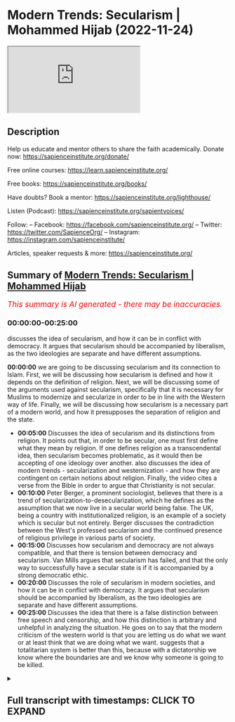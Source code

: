 # Modern Trends: Secularism | Mohammed Hijab (2022-11-24)

<iframe loading='lazy' allow='autoplay' src='https://www.youtube.com/embed/hDmxvZ4QAw0'></iframe>

## Description

Help us educate and mentor others to share the faith academically.
Donate now: <https://sapienceinstitute.org/donate/>

Free online courses: <https://learn.sapienceinstitute.org/>

Free books: <https://sapienceinstitute.org/books/>

Have doubts? Book a mentor: <https://sapienceinstitute.org/lighthouse/>

Listen (Podcast): <https://sapienceinstitute.org/sapientvoices/>

Follow:
– Facebook: <https://facebook.com/sapienceinstitute.org/>
– Twitter: <https://twitter.com/SapienceOrg/>
– Instagram: <https://instagram.com/sapienceinstitute/>

Articles, speaker requests & more: <https://sapienceinstitute.org/>

## Summary of [Modern Trends: Secularism | Mohammed Hijab](https://www.youtube.com/watch?v=hDmxvZ4QAw0)

*<span style="color:red; font-size:125%">This summary is AI generated - there may be inaccuracies</span>. [](/)*

### <a onclick="modifyYTiframeseektime('0')">00:00:00-00:25:00</a>

 discusses the idea of secularism, and how it can be in conflict with democracy. It argues that secularism should be accompanied by liberalism, as the two ideologies are separate and have different assumptions.

**<a onclick="modifyYTiframeseektime('0')">00:00:00</a>**  we are going to be discussing secularism and its connection to Islam. First, we will be discussing how secularism is defined and how it depends on the definition of religion. Next, we will be discussing some of the arguments used against secularism, specifically that it is necessary for Muslims to modernize and secularize in order to be in line with the Western way of life. Finally, we will be discussing how secularism is a necessary part of a modern world, and how it presupposes the separation of religion and the state.

* **<a onclick="modifyYTiframeseektime('300')">00:05:00</a>** Discusses the idea of secularism and its distinctions from religion. It points out that, in order to be secular, one must first define what they mean by religion. If one defines religion as a transcendental idea, then secularism becomes problematic, as it would then be accepting of one ideology over another.  also discusses the idea of modern trends - secularization and westernization - and how they are contingent on certain notions about religion. Finally, the video cites a verse from the Bible in order to argue that Christianity is not secular.
* **<a onclick="modifyYTiframeseektime('600')">00:10:00</a>** Peter Berger, a prominent sociologist, believes that there is a trend of secularization-to-desecularization, which he defines as the assumption that we now live in a secular world being false. The UK, being a country with institutionalized religion, is an example of a society which is secular but not entirely. Berger discusses the contradiction between the West's professed secularism and the continued presence of religious privilege in various parts of society.
* **<a onclick="modifyYTiframeseektime('900')">00:15:00</a>** Discusses how secularism and democracy are not always compatible, and that there is tension between democracy and secularism. Van Mills argues that secularism has failed, and that the only way to successfully have a secular state is if it is accompanied by a strong democratic ethic.
* **<a onclick="modifyYTiframeseektime('1200')">00:20:00</a>** Discusses the role of secularism in modern societies, and how it can be in conflict with democracy. It argues that secularism should be accompanied by liberalism, as the two ideologies are separate and have different assumptions.
* **<a onclick="modifyYTiframeseektime('1500')">00:25:00</a>** Discusses the idea that there is a false distinction between free speech and censorship, and how this distinction is arbitrary and unhelpful in analyzing the situation. He goes on to say that the modern criticism of the western world is that you are letting us do what we want or at least think that we are doing what we want. suggests that a totalitarian system is better than this, because with a dictatorship we know where the boundaries are and we know why someone is going to be killed.

<details><summary><h2>Full transcript with timestamps: CLICK TO EXPAND</h2></summary>

<a onclick="modifyYTiframeseektime('0')">0:00:00</a> oh  
<a onclick="modifyYTiframeseektime('6')">0:00:06</a> foreign  
<a onclick="modifyYTiframeseektime('9')">0:00:09</a> to the second session on the modern  
<a onclick="modifyYTiframeseektime('11')">0:00:11</a> Trends module today we're going to be  
<a onclick="modifyYTiframeseektime('14')">0:00:14</a> talking about secularism and its  
<a onclick="modifyYTiframeseektime('16')">0:00:16</a> connection with Islam in the Muslim  
<a onclick="modifyYTiframeseektime('17')">0:00:17</a> World  
<a onclick="modifyYTiframeseektime('18')">0:00:18</a> um of course secularism is something we  
<a onclick="modifyYTiframeseektime('20')">0:00:20</a> didn't actually formally cover in the  
<a onclick="modifyYTiframeseektime('22')">0:00:22</a> London area and it's something very  
<a onclick="modifyYTiframeseektime('24')">0:00:24</a> important not least because of something  
<a onclick="modifyYTiframeseektime('26')">0:00:26</a> which keeps coming up in discourses with  
<a onclick="modifyYTiframeseektime('28')">0:00:28</a> Muslims and non-muslims when I had  
<a onclick="modifyYTiframeseektime('29')">0:00:29</a> discussion with Jordan Peterson this  
<a onclick="modifyYTiframeseektime('32')">0:00:32</a> kind of was uh uh brought up in effect  
<a onclick="modifyYTiframeseektime('34')">0:00:34</a> before I had my first discussion with  
<a onclick="modifyYTiframeseektime('36')">0:00:36</a> him  
<a onclick="modifyYTiframeseektime('37')">0:00:37</a> it was one of his major criticisms of  
<a onclick="modifyYTiframeseektime('39')">0:00:39</a> Islam and so and this is something you  
<a onclick="modifyYTiframeseektime('41')">0:00:41</a> find in the western Academy a lot of  
<a onclick="modifyYTiframeseektime('43')">0:00:43</a> people will say like you know  
<a onclick="modifyYTiframeseektime('45')">0:00:45</a> uh why Islam isn't secular is the reason  
<a onclick="modifyYTiframeseektime('49')">0:00:49</a> why it's behind for example and this is  
<a onclick="modifyYTiframeseektime('51')">0:00:51</a> one of the main arguments they use  
<a onclick="modifyYTiframeseektime('52')">0:00:52</a> in fact they say that  
<a onclick="modifyYTiframeseektime('55')">0:00:55</a> this is connected to issues to do with  
<a onclick="modifyYTiframeseektime('57')">0:00:57</a> the Reformation  
<a onclick="modifyYTiframeseektime('58')">0:00:58</a> I try to enumerate the kind of uh  
<a onclick="modifyYTiframeseektime('62')">0:01:02</a> the kind of arguments the main arguments  
<a onclick="modifyYTiframeseektime('65')">0:01:05</a> that are used about this they say the  
<a onclick="modifyYTiframeseektime('68')">0:01:08</a> first catalog is Islam slash Muslims  
<a onclick="modifyYTiframeseektime('71')">0:01:11</a> needs to modernize and so really what  
<a onclick="modifyYTiframeseektime('74')">0:01:14</a> they mean by modernize is to secularize  
<a onclick="modifyYTiframeseektime('76')">0:01:16</a> and that's one of the things they one of  
<a onclick="modifyYTiframeseektime('77')">0:01:17</a> the staple part of a modern world is the  
<a onclick="modifyYTiframeseektime('80')">0:01:20</a> secular order  
<a onclick="modifyYTiframeseektime('81')">0:01:21</a> the second kind of argument is uses like  
<a onclick="modifyYTiframeseektime('83')">0:01:23</a> Islam or Muslims need to secularize and  
<a onclick="modifyYTiframeseektime('85')">0:01:25</a> they just say it like that they need to  
<a onclick="modifyYTiframeseektime('88')">0:01:28</a> do that  
<a onclick="modifyYTiframeseektime('89')">0:01:29</a> and the third one is Islam Muslims need  
<a onclick="modifyYTiframeseektime('91')">0:01:31</a> to westernize  
<a onclick="modifyYTiframeseektime('93')">0:01:33</a> and they are less likely to put in those  
<a onclick="modifyYTiframeseektime('94')">0:01:34</a> in those terms because it has Colonial  
<a onclick="modifyYTiframeseektime('96')">0:01:36</a> connotations  
<a onclick="modifyYTiframeseektime('98')">0:01:38</a> but these are the three kinds of ways  
<a onclick="modifyYTiframeseektime('100')">0:01:40</a> that it can be put across now the word  
<a onclick="modifyYTiframeseektime('103')">0:01:43</a> secular itself  
<a onclick="modifyYTiframeseektime('105')">0:01:45</a> etymologically comes from the Latin root  
<a onclick="modifyYTiframeseektime('108')">0:01:48</a> word meaning that which relates to the  
<a onclick="modifyYTiframeseektime('109')">0:01:49</a> world yeah  
<a onclick="modifyYTiframeseektime('111')">0:01:51</a> and is in opposition to the church  
<a onclick="modifyYTiframeseektime('115')">0:01:55</a> and it's a belief or ideological  
<a onclick="modifyYTiframeseektime('118')">0:01:58</a> commitment to the separation of religion  
<a onclick="modifyYTiframeseektime('121')">0:02:01</a> and this uh worldly effect this is from  
<a onclick="modifyYTiframeseektime('123')">0:02:03</a> Kenny  
<a onclick="modifyYTiframeseektime('125')">0:02:05</a> uh secular secularization is the process  
<a onclick="modifyYTiframeseektime('127')">0:02:07</a> because secularism is the word and  
<a onclick="modifyYTiframeseektime('130')">0:02:10</a> secularization  
<a onclick="modifyYTiframeseektime('132')">0:02:12</a> according to Burger is the process by  
<a onclick="modifyYTiframeseektime('135')">0:02:15</a> which sectors of society and cultures  
<a onclick="modifyYTiframeseektime('137')">0:02:17</a> are removed from the domination of  
<a onclick="modifyYTiframeseektime('139')">0:02:19</a> religious institutions  
<a onclick="modifyYTiframeseektime('141')">0:02:21</a> vernacularly if you look at the  
<a onclick="modifyYTiframeseektime('143')">0:02:23</a> dictionaries  
<a onclick="modifyYTiframeseektime('144')">0:02:24</a> secularism is really the separation  
<a onclick="modifyYTiframeseektime('146')">0:02:26</a> between church and state now already  
<a onclick="modifyYTiframeseektime('150')">0:02:30</a> what if if you really think about this  
<a onclick="modifyYTiframeseektime('154')">0:02:34</a> which should strike you as one of the  
<a onclick="modifyYTiframeseektime('156')">0:02:36</a> main things about the word secular  
<a onclick="modifyYTiframeseektime('158')">0:02:38</a> is that the definition itself  
<a onclick="modifyYTiframeseektime('162')">0:02:42</a> I should ask maybe I should ask what  
<a onclick="modifyYTiframeseektime('164')">0:02:44</a> does the definition depend on  
<a onclick="modifyYTiframeseektime('166')">0:02:46</a> the one second what is the definition  
<a onclick="modifyYTiframeseektime('168')">0:02:48</a> depend on  
<a onclick="modifyYTiframeseektime('169')">0:02:49</a> if I say  
<a onclick="modifyYTiframeseektime('171')">0:02:51</a> secularism  
<a onclick="modifyYTiframeseektime('173')">0:02:53</a> a separation between religion religious  
<a onclick="modifyYTiframeseektime('175')">0:02:55</a> institutions or religion and the state  
<a onclick="modifyYTiframeseektime('177')">0:02:57</a> what does the definition of secularism  
<a onclick="modifyYTiframeseektime('180')">0:03:00</a> ultimately depend on the the definition  
<a onclick="modifyYTiframeseektime('183')">0:03:03</a> of  
<a onclick="modifyYTiframeseektime('185')">0:03:05</a> yes  
<a onclick="modifyYTiframeseektime('186')">0:03:06</a> it presupposes that there's already a  
<a onclick="modifyYTiframeseektime('189')">0:03:09</a> distinction between those two things  
<a onclick="modifyYTiframeseektime('190')">0:03:10</a> okay but what so what do we need to if  
<a onclick="modifyYTiframeseektime('193')">0:03:13</a> if you didn't have this thing you  
<a onclick="modifyYTiframeseektime('195')">0:03:15</a> couldn't have secularism  
<a onclick="modifyYTiframeseektime('197')">0:03:17</a> there you have it thank you very much  
<a onclick="modifyYTiframeseektime('198')">0:03:18</a> okay that's right without religion they  
<a onclick="modifyYTiframeseektime('200')">0:03:20</a> cannot be secularism  
<a onclick="modifyYTiframeseektime('202')">0:03:22</a> think about this about it's quite ironic  
<a onclick="modifyYTiframeseektime('204')">0:03:24</a> actually  
<a onclick="modifyYTiframeseektime('205')">0:03:25</a> because secularism is a is it is a  
<a onclick="modifyYTiframeseektime('208')">0:03:28</a> separation between religion and  
<a onclick="modifyYTiframeseektime('210')">0:03:30</a> institutions or government or whatever  
<a onclick="modifyYTiframeseektime('211')">0:03:31</a> it may be so you can't have secularism  
<a onclick="modifyYTiframeseektime('213')">0:03:33</a> without religion so it's not ironic that  
<a onclick="modifyYTiframeseektime('215')">0:03:35</a> the thing you want to get rid of is a  
<a onclick="modifyYTiframeseektime('217')">0:03:37</a> thing you need to form what you have  
<a onclick="modifyYTiframeseektime('220')">0:03:40</a> think think of that for a second then  
<a onclick="modifyYTiframeseektime('222')">0:03:42</a> you have another issue here which is  
<a onclick="modifyYTiframeseektime('223')">0:03:43</a> that if we're saying secularism is a is  
<a onclick="modifyYTiframeseektime('227')">0:03:47</a> the division between religion and the  
<a onclick="modifyYTiframeseektime('229')">0:03:49</a> state or the institutions or whatever it  
<a onclick="modifyYTiframeseektime('231')">0:03:51</a> may be  
<a onclick="modifyYTiframeseektime('232')">0:03:52</a> then now what do we need to know what  
<a onclick="modifyYTiframeseektime('234')">0:03:54</a> the definition of is religion what is  
<a onclick="modifyYTiframeseektime('237')">0:03:57</a> what constitutes us religion what  
<a onclick="modifyYTiframeseektime('238')">0:03:58</a> doesn't constitute as religion  
<a onclick="modifyYTiframeseektime('240')">0:04:00</a> and this is an area of great controversy  
<a onclick="modifyYTiframeseektime('243')">0:04:03</a> because if you look at addiction  
<a onclick="modifyYTiframeseektime('245')">0:04:05</a> obviously they're going to say all kinds  
<a onclick="modifyYTiframeseektime('247')">0:04:07</a> of things about what religion is a  
<a onclick="modifyYTiframeseektime('248')">0:04:08</a> belief in a Divine being and ritual Acts  
<a onclick="modifyYTiframeseektime('252')">0:04:12</a> or these kinds of things this is  
<a onclick="modifyYTiframeseektime('253')">0:04:13</a> dictionary definition but when you look  
<a onclick="modifyYTiframeseektime('255')">0:04:15</a> at closely when you look at what  
<a onclick="modifyYTiframeseektime('257')">0:04:17</a> sociologists have said  
<a onclick="modifyYTiframeseektime('259')">0:04:19</a> some sociologists  
<a onclick="modifyYTiframeseektime('262')">0:04:22</a> have stated  
<a onclick="modifyYTiframeseektime('263')">0:04:23</a> I think Charles Taylor is one of them  
<a onclick="modifyYTiframeseektime('266')">0:04:26</a> Charles Taylor  
<a onclick="modifyYTiframeseektime('267')">0:04:27</a> has has stated that  
<a onclick="modifyYTiframeseektime('271')">0:04:31</a> religion can  
<a onclick="modifyYTiframeseektime('273')">0:04:33</a> include any transcendental idea  
<a onclick="modifyYTiframeseektime('276')">0:04:36</a> even durkheim from what I remember once  
<a onclick="modifyYTiframeseektime('279')">0:04:39</a> again included  
<a onclick="modifyYTiframeseektime('281')">0:04:41</a> ideologies into the mix many  
<a onclick="modifyYTiframeseektime('283')">0:04:43</a> sociologists said you don't necessarily  
<a onclick="modifyYTiframeseektime('285')">0:04:45</a> need  
<a onclick="modifyYTiframeseektime('286')">0:04:46</a> a divine  
<a onclick="modifyYTiframeseektime('288')">0:04:48</a> being or something like that for  
<a onclick="modifyYTiframeseektime('290')">0:04:50</a> something to be a religion that's why  
<a onclick="modifyYTiframeseektime('292')">0:04:52</a> Buddhism is not really some say it's a  
<a onclick="modifyYTiframeseektime('295')">0:04:55</a> religion some say it's not religion but  
<a onclick="modifyYTiframeseektime('296')">0:04:56</a> it depends on what kind of definition of  
<a onclick="modifyYTiframeseektime('298')">0:04:58</a> religion you're using  
<a onclick="modifyYTiframeseektime('300')">0:05:00</a> man not all Buddhists believe in God not  
<a onclick="modifyYTiframeseektime('302')">0:05:02</a> all Hindus believe in God we covered  
<a onclick="modifyYTiframeseektime('304')">0:05:04</a> this when we talked about Hinduism so  
<a onclick="modifyYTiframeseektime('306')">0:05:06</a> something we even discussed the fact  
<a onclick="modifyYTiframeseektime('307')">0:05:07</a> that it can be an atheist Hindu  
<a onclick="modifyYTiframeseektime('310')">0:05:10</a> some Hindus classify themselves as a  
<a onclick="modifyYTiframeseektime('312')">0:05:12</a> atheist  
<a onclick="modifyYTiframeseektime('314')">0:05:14</a> you know they say we don't believe in  
<a onclick="modifyYTiframeseektime('315')">0:05:15</a> these Gods this is just like a you know  
<a onclick="modifyYTiframeseektime('317')">0:05:17</a> myth for us but it's part of our culture  
<a onclick="modifyYTiframeseektime('319')">0:05:19</a> and whatever  
<a onclick="modifyYTiframeseektime('321')">0:05:21</a> so the point is is what is religion  
<a onclick="modifyYTiframeseektime('323')">0:05:23</a> that is itself something which is open  
<a onclick="modifyYTiframeseektime('325')">0:05:25</a> to discussion  
<a onclick="modifyYTiframeseektime('327')">0:05:27</a> but then if we say it's a transcendental  
<a onclick="modifyYTiframeseektime('329')">0:05:29</a> idea we have a real big problem here  
<a onclick="modifyYTiframeseektime('331')">0:05:31</a> because if we say liberalism is a  
<a onclick="modifyYTiframeseektime('333')">0:05:33</a> religion  
<a onclick="modifyYTiframeseektime('335')">0:05:35</a> if we actually state that liberalism is  
<a onclick="modifyYTiframeseektime('336')">0:05:36</a> religion  
<a onclick="modifyYTiframeseektime('338')">0:05:38</a> and most secular states are liberal  
<a onclick="modifyYTiframeseektime('340')">0:05:40</a> democracies  
<a onclick="modifyYTiframeseektime('342')">0:05:42</a> then secularism is on the mind  
<a onclick="modifyYTiframeseektime('345')">0:05:45</a> do you see what's going on there it's  
<a onclick="modifyYTiframeseektime('346')">0:05:46</a> very problematic  
<a onclick="modifyYTiframeseektime('348')">0:05:48</a> so if you say no religion must be those  
<a onclick="modifyYTiframeseektime('351')">0:05:51</a> things which you have a divine  
<a onclick="modifyYTiframeseektime('353')">0:05:53</a> you know you know being worthy of  
<a onclick="modifyYTiframeseektime('356')">0:05:56</a> worship  
<a onclick="modifyYTiframeseektime('358')">0:05:58</a> or something like that so Buddhism is  
<a onclick="modifyYTiframeseektime('361')">0:06:01</a> not a religion then so can I have a  
<a onclick="modifyYTiframeseektime('363')">0:06:03</a> Buddha state  
<a onclick="modifyYTiframeseektime('364')">0:06:04</a> if I have a Buddhist state am I am I  
<a onclick="modifyYTiframeseektime('366')">0:06:06</a> endangering the secular ethical if I  
<a onclick="modifyYTiframeseektime('368')">0:06:08</a> have a hint to say am I endangering a  
<a onclick="modifyYTiframeseektime('370')">0:06:10</a> secular ethic or not but then if I'm  
<a onclick="modifyYTiframeseektime('372')">0:06:12</a> allowed the Hindu say why am I not allow  
<a onclick="modifyYTiframeseektime('374')">0:06:14</a> the Muslim one  
<a onclick="modifyYTiframeseektime('376')">0:06:16</a> then you know this thing has become very  
<a onclick="modifyYTiframeseektime('378')">0:06:18</a> dangerous now they don't even know where  
<a onclick="modifyYTiframeseektime('380')">0:06:20</a> to start and where to end and this is  
<a onclick="modifyYTiframeseektime('382')">0:06:22</a> where the conversation conversation  
<a onclick="modifyYTiframeseektime('383')">0:06:23</a> should start  
<a onclick="modifyYTiframeseektime('384')">0:06:24</a> what are you defining as religion and  
<a onclick="modifyYTiframeseektime('386')">0:06:26</a> why should those things only be religion  
<a onclick="modifyYTiframeseektime('389')">0:06:29</a> especially when there's a scholarly  
<a onclick="modifyYTiframeseektime('390')">0:06:30</a> backing for all these other things to be  
<a onclick="modifyYTiframeseektime('392')">0:06:32</a> called religion  
<a onclick="modifyYTiframeseektime('395')">0:06:35</a> and so these Notions of modernization  
<a onclick="modifyYTiframeseektime('397')">0:06:37</a> and secularization or westernization  
<a onclick="modifyYTiframeseektime('402')">0:06:42</a> are all contingent on these on these  
<a onclick="modifyYTiframeseektime('404')">0:06:44</a> Notions first we have to Define what we  
<a onclick="modifyYTiframeseektime('406')">0:06:46</a> mean by secularism or we have to Define  
<a onclick="modifyYTiframeseektime('408')">0:06:48</a> by religion and what is the separation  
<a onclick="modifyYTiframeseektime('412')">0:06:52</a> so any questions on this one on this  
<a onclick="modifyYTiframeseektime('414')">0:06:54</a> point so far  
<a onclick="modifyYTiframeseektime('416')">0:06:56</a> no okay  
<a onclick="modifyYTiframeseektime('418')">0:06:58</a> we'll go to the next thing  
<a onclick="modifyYTiframeseektime('422')">0:07:02</a> a lot of people  
<a onclick="modifyYTiframeseektime('424')">0:07:04</a> actually cite the verse in the Bible and  
<a onclick="modifyYTiframeseektime('427')">0:07:07</a> I'll read it to you which is in Mark  
<a onclick="modifyYTiframeseektime('429')">0:07:09</a> chapter 12 verse number 17.  
<a onclick="modifyYTiframeseektime('431')">0:07:11</a> give to Caesar what belongs to Caesar  
<a onclick="modifyYTiframeseektime('433')">0:07:13</a> and give to God what belongs to God  
<a onclick="modifyYTiframeseektime('435')">0:07:15</a> and to be honest with you this is taken  
<a onclick="modifyYTiframeseektime('437')">0:07:17</a> out of context  
<a onclick="modifyYTiframeseektime('438')">0:07:18</a> because the context here is taxation  
<a onclick="modifyYTiframeseektime('441')">0:07:21</a> it's like you know give to Caesar  
<a onclick="modifyYTiframeseektime('442')">0:07:22</a> belongs to Caesar doesn't necessarily  
<a onclick="modifyYTiframeseektime('444')">0:07:24</a> mean that's God's rights should overtake  
<a onclick="modifyYTiframeseektime('446')">0:07:26</a> or the Caesar's right should overtake  
<a onclick="modifyYTiframeseektime('448')">0:07:28</a> God's rights  
<a onclick="modifyYTiframeseektime('450')">0:07:30</a> this was not if you look at the the  
<a onclick="modifyYTiframeseektime('452')">0:07:32</a> verses before and after it's talking  
<a onclick="modifyYTiframeseektime('454')">0:07:34</a> about give tax to your state basically  
<a onclick="modifyYTiframeseektime('457')">0:07:37</a> it's not saying that you know God's  
<a onclick="modifyYTiframeseektime('458')">0:07:38</a> rights are undermined and if if you know  
<a onclick="modifyYTiframeseektime('460')">0:07:40</a> about the biblical uh discussion you'll  
<a onclick="modifyYTiframeseektime('463')">0:07:43</a> know that James and Paul had a I'm not  
<a onclick="modifyYTiframeseektime('465')">0:07:45</a> sure if you guys are aware who James  
<a onclick="modifyYTiframeseektime('467')">0:07:47</a> who's James  
<a onclick="modifyYTiframeseektime('470')">0:07:50</a> yeah he's the brother of Jesus Christ  
<a onclick="modifyYTiframeseektime('471')">0:07:51</a> yeah according to the biblical discourse  
<a onclick="modifyYTiframeseektime('474')">0:07:54</a> and stuff like that yeah there's the  
<a onclick="modifyYTiframeseektime('475')">0:07:55</a> Book of James and he had his he had beef  
<a onclick="modifyYTiframeseektime('477')">0:07:57</a> with Paul  
<a onclick="modifyYTiframeseektime('479')">0:07:59</a> you know had big beef with it  
<a onclick="modifyYTiframeseektime('481')">0:08:01</a> and Paul basically was of the opinion  
<a onclick="modifyYTiframeseektime('484')">0:08:04</a> that you know you don't have to follow  
<a onclick="modifyYTiframeseektime('485')">0:08:05</a> the laws  
<a onclick="modifyYTiframeseektime('487')">0:08:07</a> and you know there was a big scandal  
<a onclick="modifyYTiframeseektime('489')">0:08:09</a> with him and if you look at the biblical  
<a onclick="modifyYTiframeseektime('490')">0:08:10</a> discourse and the records and stuff  
<a onclick="modifyYTiframeseektime('492')">0:08:12</a> there's a big Scandal between James and  
<a onclick="modifyYTiframeseektime('493')">0:08:13</a> Paul  
<a onclick="modifyYTiframeseektime('494')">0:08:14</a> because they're of circumcision and  
<a onclick="modifyYTiframeseektime('495')">0:08:15</a> stuff like that you know but basically  
<a onclick="modifyYTiframeseektime('498')">0:08:18</a> James is saying is James was saying  
<a onclick="modifyYTiframeseektime('501')">0:08:21</a> you need to follow the law you need to  
<a onclick="modifyYTiframeseektime('503')">0:08:23</a> follow the Old Testament law so he's  
<a onclick="modifyYTiframeseektime('504')">0:08:24</a> very much and if you look at the Book of  
<a onclick="modifyYTiframeseektime('506')">0:08:26</a> James and other parts of the Bible  
<a onclick="modifyYTiframeseektime('507')">0:08:27</a> saying that you know you cannot abandon  
<a onclick="modifyYTiframeseektime('510')">0:08:30</a> the Old Testament law as Paul is saying  
<a onclick="modifyYTiframeseektime('511')">0:08:31</a> no God died on the cross Jesus died on  
<a onclick="modifyYTiframeseektime('514')">0:08:34</a> the cross and as a result of it you have  
<a onclick="modifyYTiframeseektime('516')">0:08:36</a> you yeah you don't need to follow all  
<a onclick="modifyYTiframeseektime('518')">0:08:38</a> this now you don't actually need to  
<a onclick="modifyYTiframeseektime('520')">0:08:40</a> follow all of all of this stuff  
<a onclick="modifyYTiframeseektime('522')">0:08:42</a> the reason why I bought that to the  
<a onclick="modifyYTiframeseektime('524')">0:08:44</a> table is because uh in in many ways Paul  
<a onclick="modifyYTiframeseektime('527')">0:08:47</a> was the first protagonist of the secular  
<a onclick="modifyYTiframeseektime('530')">0:08:50</a> ethic  
<a onclick="modifyYTiframeseektime('531')">0:08:51</a> it wasn't Jesus it was actually Paul  
<a onclick="modifyYTiframeseektime('534')">0:08:54</a> himself  
<a onclick="modifyYTiframeseektime('536')">0:08:56</a> because he in many ways abolished the  
<a onclick="modifyYTiframeseektime('537')">0:08:57</a> religious law the relevance of the  
<a onclick="modifyYTiframeseektime('539')">0:08:59</a> religious law but if you look at the the  
<a onclick="modifyYTiframeseektime('541')">0:09:01</a> verse of give unto Caesar what is the  
<a onclick="modifyYTiframeseektime('543')">0:09:03</a> season give unto God words to God that's  
<a onclick="modifyYTiframeseektime('545')">0:09:05</a> not enough overrageous enough  
<a onclick="modifyYTiframeseektime('547')">0:09:07</a> for us to conclude that the New  
<a onclick="modifyYTiframeseektime('549')">0:09:09</a> Testament is secular  
<a onclick="modifyYTiframeseektime('551')">0:09:11</a> if you look at the writings of Paul yes  
<a onclick="modifyYTiframeseektime('554')">0:09:14</a> he was more if you like  
<a onclick="modifyYTiframeseektime('555')">0:09:15</a> uh because he was less concerned with  
<a onclick="modifyYTiframeseektime('558')">0:09:18</a> the laws if you look at James he's way  
<a onclick="modifyYTiframeseektime('560')">0:09:20</a> more concerned with the law who was  
<a onclick="modifyYTiframeseektime('561')">0:09:21</a> right who was wrong that's the  
<a onclick="modifyYTiframeseektime('562')">0:09:22</a> discussion that James Dunn and others  
<a onclick="modifyYTiframeseektime('564')">0:09:24</a> from the Christian Scholars and you know  
<a onclick="modifyYTiframeseektime('566')">0:09:26</a> have written about and that's a  
<a onclick="modifyYTiframeseektime('567')">0:09:27</a> different discussion for another day  
<a onclick="modifyYTiframeseektime('569')">0:09:29</a> however to cite this verse and to say oh  
<a onclick="modifyYTiframeseektime('571')">0:09:31</a> Christianity is therefore secular I  
<a onclick="modifyYTiframeseektime('572')">0:09:32</a> think it's a weak argument and we need  
<a onclick="modifyYTiframeseektime('574')">0:09:34</a> to be aware of that  
<a onclick="modifyYTiframeseektime('575')">0:09:35</a> I mean before I did my first thing with  
<a onclick="modifyYTiframeseektime('577')">0:09:37</a> your Peterson he actually mentioned this  
<a onclick="modifyYTiframeseektime('579')">0:09:39</a> is a quote unquote Miracle of  
<a onclick="modifyYTiframeseektime('580')">0:09:40</a> Christianity  
<a onclick="modifyYTiframeseektime('582')">0:09:42</a> he doesn't know  
<a onclick="modifyYTiframeseektime('584')">0:09:44</a> that this is the context and the one I  
<a onclick="modifyYTiframeseektime('586')">0:09:46</a> spoke to him I might have gone on the  
<a onclick="modifyYTiframeseektime('588')">0:09:48</a> read under the radar  
<a onclick="modifyYTiframeseektime('590')">0:09:50</a> because he mentioned it like before but  
<a onclick="modifyYTiframeseektime('592')">0:09:52</a> I said it quickly I don't think many  
<a onclick="modifyYTiframeseektime('594')">0:09:54</a> people heard what I said  
<a onclick="modifyYTiframeseektime('595')">0:09:55</a> you know give on to Caesar what is on to  
<a onclick="modifyYTiframeseektime('597')">0:09:57</a> Caesar and give unto God what's unto God  
<a onclick="modifyYTiframeseektime('599')">0:09:59</a> yeah  
<a onclick="modifyYTiframeseektime('600')">0:10:00</a> and I said to him what if Caesar what if  
<a onclick="modifyYTiframeseektime('602')">0:10:02</a> Caesar was Hitler  
<a onclick="modifyYTiframeseektime('603')">0:10:03</a> and he just brushed off and didn't  
<a onclick="modifyYTiframeseektime('605')">0:10:05</a> answer it so you know what if Caesar was  
<a onclick="modifyYTiframeseektime('608')">0:10:08</a> Hitler because you know on the one hand  
<a onclick="modifyYTiframeseektime('610')">0:10:10</a> if you say well give on to Caesar what  
<a onclick="modifyYTiframeseektime('612')">0:10:12</a> is the Caesar yeah  
<a onclick="modifyYTiframeseektime('614')">0:10:14</a> if Caesar is Hitler then you have  
<a onclick="modifyYTiframeseektime('616')">0:10:16</a> totalitarianism then you have Nazism  
<a onclick="modifyYTiframeseektime('618')">0:10:18</a> then you have all the things you hate  
<a onclick="modifyYTiframeseektime('620')">0:10:20</a> you can't choose your Caesar  
<a onclick="modifyYTiframeseektime('622')">0:10:22</a> you can only give it to you can give it  
<a onclick="modifyYTiframeseektime('623')">0:10:23</a> give them the taxes give them what you  
<a onclick="modifyYTiframeseektime('625')">0:10:25</a> want so this idea of a perfect  
<a onclick="modifyYTiframeseektime('627')">0:10:27</a> separation between sessions and stay and  
<a onclick="modifyYTiframeseektime('630')">0:10:30</a> give on to See's always and using these  
<a onclick="modifyYTiframeseektime('632')">0:10:32</a> verses in a tenuous way to try and make  
<a onclick="modifyYTiframeseektime('634')">0:10:34</a> a point I think it's actually a very  
<a onclick="modifyYTiframeseektime('635')">0:10:35</a> weak argument when you look at all the  
<a onclick="modifyYTiframeseektime('637')">0:10:37</a> context behind behind it any questions  
<a onclick="modifyYTiframeseektime('639')">0:10:39</a> on that  
<a onclick="modifyYTiframeseektime('642')">0:10:42</a> so  
<a onclick="modifyYTiframeseektime('644')">0:10:44</a> Peter Berger who's a pro basically this  
<a onclick="modifyYTiframeseektime('646')">0:10:46</a> person's a prominent sociologist okay  
<a onclick="modifyYTiframeseektime('651')">0:10:51</a> he helped propound uh secular  
<a onclick="modifyYTiframeseektime('654')">0:10:54</a> secularization theories in 1960s  
<a onclick="modifyYTiframeseektime('657')">0:10:57</a> believes that there is a trend of  
<a onclick="modifyYTiframeseektime('659')">0:10:59</a> desecularization  
<a onclick="modifyYTiframeseektime('661')">0:11:01</a> I said now we're moving away from  
<a onclick="modifyYTiframeseektime('663')">0:11:03</a> secularization to desecularization  
<a onclick="modifyYTiframeseektime('667')">0:11:07</a> and he even says that the assumption  
<a onclick="modifyYTiframeseektime('669')">0:11:09</a> that we now live in a secular world is  
<a onclick="modifyYTiframeseektime('670')">0:11:10</a> false now it's interesting when you look  
<a onclick="modifyYTiframeseektime('672')">0:11:12</a> at the UK as an example  
<a onclick="modifyYTiframeseektime('674')">0:11:14</a> because the question is is the UK  
<a onclick="modifyYTiframeseektime('676')">0:11:16</a> secular it's actually one for discussion  
<a onclick="modifyYTiframeseektime('677')">0:11:17</a> it's not one way is the UK not secular  
<a onclick="modifyYTiframeseektime('680')">0:11:20</a> is it not secular because there are  
<a onclick="modifyYTiframeseektime('682')">0:11:22</a> institutions which are religious like  
<a onclick="modifyYTiframeseektime('684')">0:11:24</a> the Church of England for example  
<a onclick="modifyYTiframeseektime('685')">0:11:25</a> the Anglican Church  
<a onclick="modifyYTiframeseektime('687')">0:11:27</a> and that is in the this intertwined with  
<a onclick="modifyYTiframeseektime('690')">0:11:30</a> aspects of the government the second  
<a onclick="modifyYTiframeseektime('692')">0:11:32</a> chamber or whatever I think they even  
<a onclick="modifyYTiframeseektime('694')">0:11:34</a> have seats that are designated for for  
<a onclick="modifyYTiframeseektime('698')">0:11:38</a> the church event you'd know right is  
<a onclick="modifyYTiframeseektime('699')">0:11:39</a> that correct they have seats I don't  
<a onclick="modifyYTiframeseektime('701')">0:11:41</a> know how many of them though there are  
<a onclick="modifyYTiframeseektime('702')">0:11:42</a> in the lows maybe 12 seats  
<a onclick="modifyYTiframeseektime('705')">0:11:45</a> but they're designated for for people  
<a onclick="modifyYTiframeseektime('708')">0:11:48</a> from the heart from the church right  
<a onclick="modifyYTiframeseektime('709')">0:11:49</a> and so this is a clearly an imposition  
<a onclick="modifyYTiframeseektime('713')">0:11:53</a> and then on the other hand so we said  
<a onclick="modifyYTiframeseektime('715')">0:11:55</a> the Church of England you have uh  
<a onclick="modifyYTiframeseektime('717')">0:11:57</a> schools which are Church of England  
<a onclick="modifyYTiframeseektime('718')">0:11:58</a> schools now  
<a onclick="modifyYTiframeseektime('720')">0:12:00</a> so they have a special privilege uh  
<a onclick="modifyYTiframeseektime('723')">0:12:03</a> Church actually Church of England  
<a onclick="modifyYTiframeseektime('725')">0:12:05</a> pastors and Priests they have more  
<a onclick="modifyYTiframeseektime('727')">0:12:07</a> privileges than almost any religious  
<a onclick="modifyYTiframeseektime('730')">0:12:10</a> person from anyone else anywhere else  
<a onclick="modifyYTiframeseektime('732')">0:12:12</a> because they get these big houses  
<a onclick="modifyYTiframeseektime('734')">0:12:14</a> you know and these kind of uh  
<a onclick="modifyYTiframeseektime('736')">0:12:16</a> accommodations the Church of England  
<a onclick="modifyYTiframeseektime('737')">0:12:17</a> owns so much land in this country uh  
<a onclick="modifyYTiframeseektime('740')">0:12:20</a> people think there's some kind of  
<a onclick="modifyYTiframeseektime('741')">0:12:21</a> Toothless  
<a onclick="modifyYTiframeseektime('743')">0:12:23</a> thing but they have money these guys  
<a onclick="modifyYTiframeseektime('745')">0:12:25</a> have a lot of money you know  
<a onclick="modifyYTiframeseektime('747')">0:12:27</a> I remember having a conversation when I  
<a onclick="modifyYTiframeseektime('749')">0:12:29</a> was doing my in Oxford because a lot of  
<a onclick="modifyYTiframeseektime('752')">0:12:32</a> them were training to be priests  
<a onclick="modifyYTiframeseektime('754')">0:12:34</a> I said how much you get and he was  
<a onclick="modifyYTiframeseektime('755')">0:12:35</a> trying to play it down he's like no 20  
<a onclick="modifyYTiframeseektime('757')">0:12:37</a> 30 000 35 000.  
<a onclick="modifyYTiframeseektime('760')">0:12:40</a> so why would you be doing all of this  
<a onclick="modifyYTiframeseektime('762')">0:12:42</a> he said because you know we get house  
<a onclick="modifyYTiframeseektime('763')">0:12:43</a> and we get this and we get but I said  
<a onclick="modifyYTiframeseektime('765')">0:12:45</a> okay well you know  
<a onclick="modifyYTiframeseektime('767')">0:12:47</a> we don't get any of that  
<a onclick="modifyYTiframeseektime('769')">0:12:49</a> so clearly there are privileges that are  
<a onclick="modifyYTiframeseektime('770')">0:12:50</a> afforded to Christian people that are  
<a onclick="modifyYTiframeseektime('772')">0:12:52</a> not afforded to the rest of the  
<a onclick="modifyYTiframeseektime('773')">0:12:53</a> religions so the question is is this  
<a onclick="modifyYTiframeseektime('776')">0:12:56</a> country secular or is this country still  
<a onclick="modifyYTiframeseektime('779')">0:12:59</a> somewhat at least religious to what  
<a onclick="modifyYTiframeseektime('782')">0:13:02</a> extent is this country secular it's not  
<a onclick="modifyYTiframeseektime('783')">0:13:03</a> going to be or this country is secular  
<a onclick="modifyYTiframeseektime('785')">0:13:05</a> it's not secular so this country is  
<a onclick="modifyYTiframeseektime('787')">0:13:07</a> certainly not like America  
<a onclick="modifyYTiframeseektime('788')">0:13:08</a> America is way more secular than this  
<a onclick="modifyYTiframeseektime('791')">0:13:11</a> country don't have a church like that  
<a onclick="modifyYTiframeseektime('793')">0:13:13</a> and then the ceremonial uh role of the  
<a onclick="modifyYTiframeseektime('796')">0:13:16</a> king now is he is that he is the head of  
<a onclick="modifyYTiframeseektime('799')">0:13:19</a> the Church of England as well as being  
<a onclick="modifyYTiframeseektime('801')">0:13:21</a> uh someone who has uh the power to form  
<a onclick="modifyYTiframeseektime('804')">0:13:24</a> governments you know it's kind of  
<a onclick="modifyYTiframeseektime('805')">0:13:25</a> Monarch ceremonial Monarch all this kind  
<a onclick="modifyYTiframeseektime('807')">0:13:27</a> of things  
<a onclick="modifyYTiframeseektime('808')">0:13:28</a> so  
<a onclick="modifyYTiframeseektime('810')">0:13:30</a> how do we reconcile the fact that the  
<a onclick="modifyYTiframeseektime('813')">0:13:33</a> West is telling us to be secular  
<a onclick="modifyYTiframeseektime('815')">0:13:35</a> when they themselves haven't expunged  
<a onclick="modifyYTiframeseektime('817')">0:13:37</a> themselves of the secularism that they  
<a onclick="modifyYTiframeseektime('818')">0:13:38</a> espoused  
<a onclick="modifyYTiframeseektime('820')">0:13:40</a> it's it's a bit of a it's a bit of a  
<a onclick="modifyYTiframeseektime('822')">0:13:42</a> contradiction actually and it's not just  
<a onclick="modifyYTiframeseektime('824')">0:13:44</a> the UK many Europe Western European  
<a onclick="modifyYTiframeseektime('827')">0:13:47</a> countries are like this  
<a onclick="modifyYTiframeseektime('829')">0:13:49</a> the Denmark has a monarchy I think  
<a onclick="modifyYTiframeseektime('830')">0:13:50</a> Norway has a monarchy Belgium has a  
<a onclick="modifyYTiframeseektime('832')">0:13:52</a> monarchy they have the same kinds of uh  
<a onclick="modifyYTiframeseektime('834')">0:13:54</a> situations despite the fact that from a  
<a onclick="modifyYTiframeseektime('837')">0:13:57</a> census data perspective almost all these  
<a onclick="modifyYTiframeseektime('839')">0:13:59</a> countries have a downhill trajectory  
<a onclick="modifyYTiframeseektime('842')">0:14:02</a> when it comes to population of religious  
<a onclick="modifyYTiframeseektime('843')">0:14:03</a> people  
<a onclick="modifyYTiframeseektime('844')">0:14:04</a> like in other words now I I believe the  
<a onclick="modifyYTiframeseektime('847')">0:14:07</a> the latest census  
<a onclick="modifyYTiframeseektime('849')">0:14:09</a> is going to show that England  
<a onclick="modifyYTiframeseektime('852')">0:14:12</a> has 40 Christians which is a minority  
<a onclick="modifyYTiframeseektime('856')">0:14:16</a> that I mean they haven't released it yet  
<a onclick="modifyYTiframeseektime('858')">0:14:18</a> it's going to be in May 2023 but I  
<a onclick="modifyYTiframeseektime('860')">0:14:20</a> believe it's going to show this because  
<a onclick="modifyYTiframeseektime('862')">0:14:22</a> based on British attitude surveys that's  
<a onclick="modifyYTiframeseektime('865')">0:14:25</a> the projected  
<a onclick="modifyYTiframeseektime('866')">0:14:26</a> so it's going to be for the first time  
<a onclick="modifyYTiframeseektime('867')">0:14:27</a> ever since  
<a onclick="modifyYTiframeseektime('869')">0:14:29</a> maybe the fifth century sixth sixth  
<a onclick="modifyYTiframeseektime('873')">0:14:33</a> Century 5th to 6th century  
<a onclick="modifyYTiframeseektime('876')">0:14:36</a> even before  
<a onclick="modifyYTiframeseektime('877')">0:14:37</a> what's his name uh William the Conqueror  
<a onclick="modifyYTiframeseektime('880')">0:14:40</a> because Christianity came to this  
<a onclick="modifyYTiframeseektime('882')">0:14:42</a> country around the fifth century  
<a onclick="modifyYTiframeseektime('884')">0:14:44</a> with missionaries and all this kind of  
<a onclick="modifyYTiframeseektime('886')">0:14:46</a> so so how long how long is this we're  
<a onclick="modifyYTiframeseektime('888')">0:14:48</a> talking about before Islam  
<a onclick="modifyYTiframeseektime('890')">0:14:50</a> that's that's pretty that is pretty  
<a onclick="modifyYTiframeseektime('893')">0:14:53</a> significant Islam was in the seventh  
<a onclick="modifyYTiframeseektime('895')">0:14:55</a> century so Christianity came to the  
<a onclick="modifyYTiframeseektime('897')">0:14:57</a> England like a spread and stuff around  
<a onclick="modifyYTiframeseektime('900')">0:15:00</a> the fifth century sixth Century which is  
<a onclick="modifyYTiframeseektime('902')">0:15:02</a> about 150 years 200 years before Islam  
<a onclick="modifyYTiframeseektime('906')">0:15:06</a> so that's a thousand seven hundred years  
<a onclick="modifyYTiframeseektime('910')">0:15:10</a> something like this a thousand six  
<a onclick="modifyYTiframeseektime('912')">0:15:12</a> hundred years something like this  
<a onclick="modifyYTiframeseektime('914')">0:15:14</a> and for the first time until that time  
<a onclick="modifyYTiframeseektime('917')">0:15:17</a> there will be a minority Christian  
<a onclick="modifyYTiframeseektime('919')">0:15:19</a> population in this country below 50 with  
<a onclick="modifyYTiframeseektime('922')">0:15:22</a> Christian  
<a onclick="modifyYTiframeseektime('924')">0:15:24</a> by by then we still have all these  
<a onclick="modifyYTiframeseektime('926')">0:15:26</a> Christian institutions  
<a onclick="modifyYTiframeseektime('928')">0:15:28</a> Muslims are likely to be around 10 8  
<a onclick="modifyYTiframeseektime('930')">0:15:30</a> Maybe  
<a onclick="modifyYTiframeseektime('931')">0:15:31</a> so maybe in 20 years 30 years when  
<a onclick="modifyYTiframeseektime('933')">0:15:33</a> Muslims and Christians are closer to  
<a onclick="modifyYTiframeseektime('935')">0:15:35</a> being that maybe 2020 or we can still  
<a onclick="modifyYTiframeseektime('936')">0:15:36</a> have Christian Church of England  
<a onclick="modifyYTiframeseektime('940')">0:15:40</a> why  
<a onclick="modifyYTiframeseektime('941')">0:15:41</a> then then you have some issues  
<a onclick="modifyYTiframeseektime('943')">0:15:43</a> well Democratic reasoning comes into  
<a onclick="modifyYTiframeseektime('945')">0:15:45</a> play now and this is another thing that  
<a onclick="modifyYTiframeseektime('948')">0:15:48</a> secularism and this is my second point I  
<a onclick="modifyYTiframeseektime('950')">0:15:50</a> wanted to make to everyone here today  
<a onclick="modifyYTiframeseektime('952')">0:15:52</a> uh  
<a onclick="modifyYTiframeseektime('953')">0:15:53</a> I think van his name is Van Mills yeah  
<a onclick="modifyYTiframeseektime('955')">0:15:55</a> van Mills made this poison he's a  
<a onclick="modifyYTiframeseektime('958')">0:15:58</a> scholar of uh politics or international  
<a onclick="modifyYTiframeseektime('960')">0:16:00</a> relations and all this kind of things  
<a onclick="modifyYTiframeseektime('961')">0:16:01</a> yeah and he's focused on philosophical  
<a onclick="modifyYTiframeseektime('964')">0:16:04</a> issues he said it's a mistake to think  
<a onclick="modifyYTiframeseektime('966')">0:16:06</a> that the West  
<a onclick="modifyYTiframeseektime('968')">0:16:08</a> all of the values of the West are in  
<a onclick="modifyYTiframeseektime('970')">0:16:10</a> unison with each other there's all  
<a onclick="modifyYTiframeseektime('971')">0:16:11</a> Harmony  
<a onclick="modifyYTiframeseektime('972')">0:16:12</a> he says that there are issues relating  
<a onclick="modifyYTiframeseektime('976')">0:16:16</a> to some of the values like for example  
<a onclick="modifyYTiframeseektime('977')">0:16:17</a> secularism is one value  
<a onclick="modifyYTiframeseektime('979')">0:16:19</a> but let me just give you a very simple  
<a onclick="modifyYTiframeseektime('981')">0:16:21</a> ex this is very simple but maybe you  
<a onclick="modifyYTiframeseektime('983')">0:16:23</a> haven't thought about it yet  
<a onclick="modifyYTiframeseektime('984')">0:16:24</a> in America tell me two or three  
<a onclick="modifyYTiframeseektime('986')">0:16:26</a> religious issues or issues which are  
<a onclick="modifyYTiframeseektime('988')">0:16:28</a> heavily inspired by religion which are  
<a onclick="modifyYTiframeseektime('992')">0:16:32</a> very popular for the public to know  
<a onclick="modifyYTiframeseektime('996')">0:16:36</a> abortion what else  
<a onclick="modifyYTiframeseektime('998')">0:16:38</a> transgender decisions  
<a onclick="modifyYTiframeseektime('1001')">0:16:41</a> transgender surgeries like the SRS  
<a onclick="modifyYTiframeseektime('1004')">0:16:44</a> surgeries  
<a onclick="modifyYTiframeseektime('1005')">0:16:45</a> uh I think that's yeah it's not been put  
<a onclick="modifyYTiframeseektime('1008')">0:16:48</a> up for referendum let's see so things  
<a onclick="modifyYTiframeseektime('1010')">0:16:50</a> that are necessarily like something very  
<a onclick="modifyYTiframeseektime('1012')">0:16:52</a> clear like recently there's been  
<a onclick="modifyYTiframeseektime('1014')">0:16:54</a> referendums about and there's been  
<a onclick="modifyYTiframeseektime('1015')">0:16:55</a> changing law  
<a onclick="modifyYTiframeseektime('1016')">0:16:56</a> uh the teaching the um like Darwinism in  
<a onclick="modifyYTiframeseektime('1020')">0:17:00</a> schools and the okay okay that's okay  
<a onclick="modifyYTiframeseektime('1023')">0:17:03</a> fine creationism and stuff I don't know  
<a onclick="modifyYTiframeseektime('1025')">0:17:05</a> if there's been changing or maybe state  
<a onclick="modifyYTiframeseektime('1026')">0:17:06</a> by state I have to look at that but once  
<a onclick="modifyYTiframeseektime('1028')">0:17:08</a> again a state by state one which is a  
<a onclick="modifyYTiframeseektime('1031')">0:17:11</a> very important one to do with marriage  
<a onclick="modifyYTiframeseektime('1033')">0:17:13</a> gay marriage  
<a onclick="modifyYTiframeseektime('1035')">0:17:15</a> okay so so you have now think of this  
<a onclick="modifyYTiframeseektime('1037')">0:17:17</a> yeah America is meant to be a secular  
<a onclick="modifyYTiframeseektime('1039')">0:17:19</a> State correct all right  
<a onclick="modifyYTiframeseektime('1042')">0:17:22</a> have there been referendums  
<a onclick="modifyYTiframeseektime('1044')">0:17:24</a> have the public been asked about  
<a onclick="modifyYTiframeseektime('1046')">0:17:26</a> abortion  
<a onclick="modifyYTiframeseektime('1048')">0:17:28</a> yes  
<a onclick="modifyYTiframeseektime('1050')">0:17:30</a> sometimes they said yes and sometimes  
<a onclick="modifyYTiframeseektime('1052')">0:17:32</a> they say no sometimes the supreme court  
<a onclick="modifyYTiframeseektime('1054')">0:17:34</a> of justice America and a very famous  
<a onclick="modifyYTiframeseektime('1056')">0:17:36</a> course court case called Roe versus Wade  
<a onclick="modifyYTiframeseektime('1061')">0:17:41</a> would uh would would say pro-abortion  
<a onclick="modifyYTiframeseektime('1064')">0:17:44</a> things or anti-abortion things depending  
<a onclick="modifyYTiframeseektime('1066')">0:17:46</a> on if there are conservatives in the  
<a onclick="modifyYTiframeseektime('1068')">0:17:48</a> Supreme Court of Justice if there's more  
<a onclick="modifyYTiframeseektime('1069')">0:17:49</a> conservatives or not or whatever the  
<a onclick="modifyYTiframeseektime('1071')">0:17:51</a> Liberals they'll whatever  
<a onclick="modifyYTiframeseektime('1072')">0:17:52</a> sometimes they'll vote against gay  
<a onclick="modifyYTiframeseektime('1075')">0:17:55</a> marriage but now they've mostly  
<a onclick="modifyYTiframeseektime('1077')">0:17:57</a> voted for  
<a onclick="modifyYTiframeseektime('1079')">0:17:59</a> when they're doing all of these things  
<a onclick="modifyYTiframeseektime('1082')">0:18:02</a> what's that tension where's the tension  
<a onclick="modifyYTiframeseektime('1085')">0:18:05</a> the attention is between democracy and  
<a onclick="modifyYTiframeseektime('1086')">0:18:06</a> secularism  
<a onclick="modifyYTiframeseektime('1088')">0:18:08</a> because if you're saying to me  
<a onclick="modifyYTiframeseektime('1089')">0:18:09</a> secularism is a separation between  
<a onclick="modifyYTiframeseektime('1091')">0:18:11</a> church and state  
<a onclick="modifyYTiframeseektime('1093')">0:18:13</a> but yet democracy allows me to make  
<a onclick="modifyYTiframeseektime('1095')">0:18:15</a> decisions which are inspired by religion  
<a onclick="modifyYTiframeseektime('1098')">0:18:18</a> about issues which are politics or  
<a onclick="modifyYTiframeseektime('1100')">0:18:20</a> social socially relevant to politics or  
<a onclick="modifyYTiframeseektime('1103')">0:18:23</a> whatever  
<a onclick="modifyYTiframeseektime('1105')">0:18:25</a> then to what extent are you allowing  
<a onclick="modifyYTiframeseektime('1107')">0:18:27</a> religion to be part of the state and the  
<a onclick="modifyYTiframeseektime('1109')">0:18:29</a> government  
<a onclick="modifyYTiframeseektime('1111')">0:18:31</a> either secularism is uh incapable  
<a onclick="modifyYTiframeseektime('1117')">0:18:37</a> or is impotent the secular ethic has  
<a onclick="modifyYTiframeseektime('1120')">0:18:40</a> failed  
<a onclick="modifyYTiframeseektime('1121')">0:18:41</a> or the Democratic ethic must fail  
<a onclick="modifyYTiframeseektime('1124')">0:18:44</a> so you can't have a pure democracy and a  
<a onclick="modifyYTiframeseektime('1126')">0:18:46</a> pure secularism  
<a onclick="modifyYTiframeseektime('1128')">0:18:48</a> what if you have a democracy and  
<a onclick="modifyYTiframeseektime('1130')">0:18:50</a> everyone says I want this person to be  
<a onclick="modifyYTiframeseektime('1132')">0:18:52</a> in charge who's going to implement  
<a onclick="modifyYTiframeseektime('1133')">0:18:53</a> Islamic law fully in the land cutting  
<a onclick="modifyYTiframeseektime('1135')">0:18:55</a> the hand and doing this and whatever  
<a onclick="modifyYTiframeseektime('1138')">0:18:58</a> I had the conversation one time with  
<a onclick="modifyYTiframeseektime('1140')">0:19:00</a> Adam Dean one of the guys from quillium  
<a onclick="modifyYTiframeseektime('1142')">0:19:02</a> Foundation and I asked him this very  
<a onclick="modifyYTiframeseektime('1144')">0:19:04</a> question  
<a onclick="modifyYTiframeseektime('1145')">0:19:05</a> it's online Mariani I said what if I  
<a onclick="modifyYTiframeseektime('1148')">0:19:08</a> gave him this what if and it was he was  
<a onclick="modifyYTiframeseektime('1149')">0:19:09</a> buzzing he didn't know what to say  
<a onclick="modifyYTiframeseektime('1152')">0:19:12</a> he just didn't know what to say I said  
<a onclick="modifyYTiframeseektime('1153')">0:19:13</a> what if you have a country 99 of people  
<a onclick="modifyYTiframeseektime('1156')">0:19:16</a> say we weren't cutting the hand what are  
<a onclick="modifyYTiframeseektime('1158')">0:19:18</a> you going to say now  
<a onclick="modifyYTiframeseektime('1159')">0:19:19</a> are we going to remove dead Democratic  
<a onclick="modifyYTiframeseektime('1160')">0:19:20</a> legitimacy  
<a onclick="modifyYTiframeseektime('1162')">0:19:22</a> or are you going to  
<a onclick="modifyYTiframeseektime('1163')">0:19:23</a> remove the uh the secular ethic or what  
<a onclick="modifyYTiframeseektime('1167')">0:19:27</a> are you gonna do  
<a onclick="modifyYTiframeseektime('1168')">0:19:28</a> whatever you choose you're preferring  
<a onclick="modifyYTiframeseektime('1170')">0:19:30</a> one set of morality over another because  
<a onclick="modifyYTiframeseektime('1172')">0:19:32</a> the idea is that the West presents  
<a onclick="modifyYTiframeseektime('1174')">0:19:34</a> itself as fully coherent  
<a onclick="modifyYTiframeseektime('1176')">0:19:36</a> you have to copy a spot in order for you  
<a onclick="modifyYTiframeseektime('1177')">0:19:37</a> to copy as we we have to appear that we  
<a onclick="modifyYTiframeseektime('1179')">0:19:39</a> have one set of morality which you can  
<a onclick="modifyYTiframeseektime('1181')">0:19:41</a> copy  
<a onclick="modifyYTiframeseektime('1183')">0:19:43</a> that's the problem here and that's what  
<a onclick="modifyYTiframeseektime('1185')">0:19:45</a> van Mills are saying that there is no  
<a onclick="modifyYTiframeseektime('1187')">0:19:47</a> Harmony here there's no Harmony between  
<a onclick="modifyYTiframeseektime('1189')">0:19:49</a> secularism and democracy and liberalism  
<a onclick="modifyYTiframeseektime('1191')">0:19:51</a> and these things together  
<a onclick="modifyYTiframeseektime('1192')">0:19:52</a> and I'll give you another great example  
<a onclick="modifyYTiframeseektime('1196')">0:19:56</a> and these are very important examples to  
<a onclick="modifyYTiframeseektime('1198')">0:19:58</a> Remember by the way because they're very  
<a onclick="modifyYTiframeseektime('1200')">0:20:00</a> very powerful in discussions with  
<a onclick="modifyYTiframeseektime('1201')">0:20:01</a> especially with non-muslims or people  
<a onclick="modifyYTiframeseektime('1203')">0:20:03</a> that are antithetical to Islam or  
<a onclick="modifyYTiframeseektime('1205')">0:20:05</a> detractors of it or something like that  
<a onclick="modifyYTiframeseektime('1206')">0:20:06</a> or Muslims especially in this country  
<a onclick="modifyYTiframeseektime('1210')">0:20:10</a> in this country once again the UK  
<a onclick="modifyYTiframeseektime('1213')">0:20:13</a> in the 1940s  
<a onclick="modifyYTiframeseektime('1215')">0:20:15</a> well 1930s and 40s or mainly the 40s  
<a onclick="modifyYTiframeseektime('1219')">0:20:19</a> there was the World War World War second  
<a onclick="modifyYTiframeseektime('1220')">0:20:20</a> world war yeah  
<a onclick="modifyYTiframeseektime('1223')">0:20:23</a> and there was something called the  
<a onclick="modifyYTiframeseektime('1224')">0:20:24</a> coalition government  
<a onclick="modifyYTiframeseektime('1226')">0:20:26</a> now a coalition government means what  
<a onclick="modifyYTiframeseektime('1228')">0:20:28</a> everyone comes together and they make a  
<a onclick="modifyYTiframeseektime('1230')">0:20:30</a> big government it's a grand government  
<a onclick="modifyYTiframeseektime('1231')">0:20:31</a> big government  
<a onclick="modifyYTiframeseektime('1232')">0:20:32</a> in that coalition government what was  
<a onclick="modifyYTiframeseektime('1234')">0:20:34</a> there a lack of  
<a onclick="modifyYTiframeseektime('1236')">0:20:36</a> what wasn't them I should say  
<a onclick="modifyYTiframeseektime('1238')">0:20:38</a> what didn't they do  
<a onclick="modifyYTiframeseektime('1240')">0:20:40</a> diversity  
<a onclick="modifyYTiframeseektime('1242')">0:20:42</a> but no but this if there's a coalition  
<a onclick="modifyYTiframeseektime('1244')">0:20:44</a> government what isn't there  
<a onclick="modifyYTiframeseektime('1247')">0:20:47</a> isn't a majority but how why is there  
<a onclick="modifyYTiframeseektime('1249')">0:20:49</a> not a majority  
<a onclick="modifyYTiframeseektime('1250')">0:20:50</a> because there wasn't any elections  
<a onclick="modifyYTiframeseektime('1254')">0:20:54</a> they didn't have elections  
<a onclick="modifyYTiframeseektime('1257')">0:20:57</a> can you imagine this now why did they  
<a onclick="modifyYTiframeseektime('1259')">0:20:59</a> not have elections  
<a onclick="modifyYTiframeseektime('1261')">0:21:01</a> because and by the way this is not even  
<a onclick="modifyYTiframeseektime('1262')">0:21:02</a> controversial like it went over the term  
<a onclick="modifyYTiframeseektime('1265')">0:21:05</a> and there weren't elections there's no  
<a onclick="modifyYTiframeseektime('1267')">0:21:07</a> democracy in the country  
<a onclick="modifyYTiframeseektime('1269')">0:21:09</a> they say because of the security and  
<a onclick="modifyYTiframeseektime('1270')">0:21:10</a> National Security and these kinds of  
<a onclick="modifyYTiframeseektime('1271')">0:21:11</a> things we can't do elections when we're  
<a onclick="modifyYTiframeseektime('1273')">0:21:13</a> fighting the Germans how gonna we're  
<a onclick="modifyYTiframeseektime('1275')">0:21:15</a> gonna kill this one but this battle and  
<a onclick="modifyYTiframeseektime('1277')">0:21:17</a> that battle  
<a onclick="modifyYTiframeseektime('1278')">0:21:18</a> Battle of the sum and Bismarck and then  
<a onclick="modifyYTiframeseektime('1280')">0:21:20</a> do elections  
<a onclick="modifyYTiframeseektime('1282')">0:21:22</a> no we're not going to do these things  
<a onclick="modifyYTiframeseektime('1284')">0:21:24</a> so there's no election now what I'm  
<a onclick="modifyYTiframeseektime('1286')">0:21:26</a> saying is  
<a onclick="modifyYTiframeseektime('1287')">0:21:27</a> so you've sacrificed democracy for  
<a onclick="modifyYTiframeseektime('1289')">0:21:29</a> safety  
<a onclick="modifyYTiframeseektime('1292')">0:21:32</a> now is this right or is this wrong so  
<a onclick="modifyYTiframeseektime('1294')">0:21:34</a> even National Security can dig can can  
<a onclick="modifyYTiframeseektime('1297')">0:21:37</a> can compel you to do away with one of  
<a onclick="modifyYTiframeseektime('1300')">0:21:40</a> your uh values  
<a onclick="modifyYTiframeseektime('1304')">0:21:44</a> so this idea of we constantly need  
<a onclick="modifyYTiframeseektime('1307')">0:21:47</a> legitimacy we constantly need a mandate  
<a onclick="modifyYTiframeseektime('1309')">0:21:49</a> we hear it now even this new uh Rishi  
<a onclick="modifyYTiframeseektime('1311')">0:21:51</a> sunak has become he's talking he's  
<a onclick="modifyYTiframeseektime('1313')">0:21:53</a> pretending he has a mandate he has no  
<a onclick="modifyYTiframeseektime('1315')">0:21:55</a> mandate in reality he has an individual  
<a onclick="modifyYTiframeseektime('1317')">0:21:57</a> has a limited or Afghani zero almost  
<a onclick="modifyYTiframeseektime('1320')">0:22:00</a> zero no one voted this guy  
<a onclick="modifyYTiframeseektime('1322')">0:22:02</a> no one voted this guy man and yet he can  
<a onclick="modifyYTiframeseektime('1325')">0:22:05</a> stand there with his five foot five  
<a onclick="modifyYTiframeseektime('1327')">0:22:07</a> diminished physical stature and you know  
<a onclick="modifyYTiframeseektime('1330')">0:22:10</a> in his 45 kilogram self and start  
<a onclick="modifyYTiframeseektime('1334')">0:22:14</a> talking about  
<a onclick="modifyYTiframeseektime('1336')">0:22:16</a> I'm the leader and I'm this he says  
<a onclick="modifyYTiframeseektime('1338')">0:22:18</a> what's the I didn't vote for this guy  
<a onclick="modifyYTiframeseektime('1339')">0:22:19</a> and I wouldn't vote for this guy and and  
<a onclick="modifyYTiframeseektime('1341')">0:22:21</a> the list trust come out the same thing  
<a onclick="modifyYTiframeseektime('1343')">0:22:23</a> this is nonsense we want to see an  
<a onclick="modifyYTiframeseektime('1346')">0:22:26</a> election happen well maybe I don't care  
<a onclick="modifyYTiframeseektime('1348')">0:22:28</a> if there's an election or not but at  
<a onclick="modifyYTiframeseektime('1350')">0:22:30</a> least from a democratic perspective  
<a onclick="modifyYTiframeseektime('1351')">0:22:31</a> that's what they should be saying and to  
<a onclick="modifyYTiframeseektime('1353')">0:22:33</a> be fair that is what some of them are  
<a onclick="modifyYTiframeseektime('1354')">0:22:34</a> saying  
<a onclick="modifyYTiframeseektime('1356')">0:22:36</a> huh  
<a onclick="modifyYTiframeseektime('1358')">0:22:38</a> yeah no but that's what I'm saying like  
<a onclick="modifyYTiframeseektime('1360')">0:22:40</a> you know these people are unelectable  
<a onclick="modifyYTiframeseektime('1362')">0:22:42</a> actually  
<a onclick="modifyYTiframeseektime('1364')">0:22:44</a> like the only two okay with the  
<a onclick="modifyYTiframeseektime('1366')">0:22:46</a> exception of Margaret Thatcher the only  
<a onclick="modifyYTiframeseektime('1368')">0:22:48</a> two times you've got on a prime minister  
<a onclick="modifyYTiframeseektime('1369')">0:22:49</a> that's a woman is when they were forced  
<a onclick="modifyYTiframeseektime('1371')">0:22:51</a> into Power with the uh uh despite the  
<a onclick="modifyYTiframeseektime('1376')">0:22:56</a> Electoral wish  
<a onclick="modifyYTiframeseektime('1378')">0:22:58</a> and the only time you've got a brown man  
<a onclick="modifyYTiframeseektime('1379')">0:22:59</a> in there when he was forced into power  
<a onclick="modifyYTiframeseektime('1381')">0:23:01</a> and he's one of the richest person in  
<a onclick="modifyYTiframeseektime('1383')">0:23:03</a> Britain  
<a onclick="modifyYTiframeseektime('1385')">0:23:05</a> this was democracy and die  
<a onclick="modifyYTiframeseektime('1387')">0:23:07</a> there's a diversity of a democracy for  
<a onclick="modifyYTiframeseektime('1390')">0:23:10</a> example I mean what's going on here  
<a onclick="modifyYTiframeseektime('1392')">0:23:12</a> Annie yeah  
<a onclick="modifyYTiframeseektime('1395')">0:23:15</a> so the point is is that don't these  
<a onclick="modifyYTiframeseektime('1397')">0:23:17</a> things that they espouse okay we want a  
<a onclick="modifyYTiframeseektime('1399')">0:23:19</a> democracy and secularism you can't have  
<a onclick="modifyYTiframeseektime('1401')">0:23:21</a> democracy what I'm saying is  
<a onclick="modifyYTiframeseektime('1403')">0:23:23</a> it's impossible to have an unfettered  
<a onclick="modifyYTiframeseektime('1406')">0:23:26</a> democracy and an unfettered secularism  
<a onclick="modifyYTiframeseektime('1408')">0:23:28</a> at the same time that's my claim  
<a onclick="modifyYTiframeseektime('1411')">0:23:31</a> and that's a simple enough claim so I'll  
<a onclick="modifyYTiframeseektime('1413')">0:23:33</a> say we want you to modernize and  
<a onclick="modifyYTiframeseektime('1415')">0:23:35</a> secureize say does that does your vision  
<a onclick="modifyYTiframeseektime('1417')">0:23:37</a> of modernization include democracy yes  
<a onclick="modifyYTiframeseektime('1419')">0:23:39</a> it does  
<a onclick="modifyYTiframeseektime('1420')">0:23:40</a> so if your vision of uh if your vision  
<a onclick="modifyYTiframeseektime('1424')">0:23:44</a> of  
<a onclick="modifyYTiframeseektime('1427')">0:23:47</a> modernization includes democracy then  
<a onclick="modifyYTiframeseektime('1429')">0:23:49</a> you must understand that you cannot have  
<a onclick="modifyYTiframeseektime('1432')">0:23:52</a> an unfettered or unrestricted democracy  
<a onclick="modifyYTiframeseektime('1434')">0:23:54</a> and unrestricted secularism so which one  
<a onclick="modifyYTiframeseektime('1436')">0:23:56</a> should we choose  
<a onclick="modifyYTiframeseektime('1437')">0:23:57</a> they say let us have the secularism so  
<a onclick="modifyYTiframeseektime('1439')">0:23:59</a> what should we not have democracy then  
<a onclick="modifyYTiframeseektime('1441')">0:24:01</a> oh let's have the democracies you don't  
<a onclick="modifyYTiframeseektime('1443')">0:24:03</a> have the secularism then  
<a onclick="modifyYTiframeseektime('1444')">0:24:04</a> and on what basis are you making this  
<a onclick="modifyYTiframeseektime('1446')">0:24:06</a> decision well it's not to be a  
<a onclick="modifyYTiframeseektime('1448')">0:24:08</a> democratic basis  
<a onclick="modifyYTiframeseektime('1449')">0:24:09</a> because you can't be because I'm making  
<a onclick="modifyYTiframeseektime('1451')">0:24:11</a> a secular decision and despite democracy  
<a onclick="modifyYTiframeseektime('1453')">0:24:13</a> using a democratic basis  
<a onclick="modifyYTiframeseektime('1455')">0:24:15</a> well it would be a liberal basis now you  
<a onclick="modifyYTiframeseektime('1457')">0:24:17</a> have a third ideology  
<a onclick="modifyYTiframeseektime('1458')">0:24:18</a> because secularism and and liberalism  
<a onclick="modifyYTiframeseektime('1461')">0:24:21</a> are two separate ideologies they're  
<a onclick="modifyYTiframeseektime('1463')">0:24:23</a> different things  
<a onclick="modifyYTiframeseektime('1464')">0:24:24</a> like when I was doing my undergraduate  
<a onclick="modifyYTiframeseektime('1465')">0:24:25</a> degree and there was a there was a book  
<a onclick="modifyYTiframeseektime('1467')">0:24:27</a> that I read by Barbara Ross called using  
<a onclick="modifyYTiframeseektime('1469')">0:24:29</a> political ideas she had a separate  
<a onclick="modifyYTiframeseektime('1472')">0:24:32</a> chapter for democracy and a separate  
<a onclick="modifyYTiframeseektime('1474')">0:24:34</a> chapter four  
<a onclick="modifyYTiframeseektime('1475')">0:24:35</a> uh liberalism there's two separate  
<a onclick="modifyYTiframeseektime('1476')">0:24:36</a> things yummy they're two separate things  
<a onclick="modifyYTiframeseektime('1478')">0:24:38</a> we're talking about two different  
<a onclick="modifyYTiframeseektime('1480')">0:24:40</a> assumptions different ideology different  
<a onclick="modifyYTiframeseektime('1482')">0:24:42</a> thing so you could so if you have  
<a onclick="modifyYTiframeseektime('1484')">0:24:44</a> liberalism now and liberalism is saying  
<a onclick="modifyYTiframeseektime('1486')">0:24:46</a> the harm principle but then the  
<a onclick="modifyYTiframeseektime('1488')">0:24:48</a> Democracy goes against the harm  
<a onclick="modifyYTiframeseektime('1489')">0:24:49</a> principle it's either now the harm  
<a onclick="modifyYTiframeseektime('1491')">0:24:51</a> principle of this so that there's so  
<a onclick="modifyYTiframeseektime('1494')">0:24:54</a> many contradictions  
<a onclick="modifyYTiframeseektime('1495')">0:24:55</a> there are actually so many  
<a onclick="modifyYTiframeseektime('1496')">0:24:56</a> contradictions  
<a onclick="modifyYTiframeseektime('1498')">0:24:58</a> and then when you bring in free speech  
<a onclick="modifyYTiframeseektime('1500')">0:25:00</a> and free expression then you have the  
<a onclick="modifyYTiframeseektime('1502')">0:25:02</a> real problem  
<a onclick="modifyYTiframeseektime('1503')">0:25:03</a> because you got a free speech  
<a onclick="modifyYTiframeseektime('1505')">0:25:05</a> absolutists  
<a onclick="modifyYTiframeseektime('1508')">0:25:08</a> and they'll say we want for complete  
<a onclick="modifyYTiframeseektime('1509')">0:25:09</a> free speech so long as you're not  
<a onclick="modifyYTiframeseektime('1510')">0:25:10</a> inciting violence that's what they say  
<a onclick="modifyYTiframeseektime('1513')">0:25:13</a> okay say what do you say about mocking  
<a onclick="modifyYTiframeseektime('1515')">0:25:15</a> the Holocaust not just I'm not saying  
<a onclick="modifyYTiframeseektime('1518')">0:25:18</a> denying the Holocaust  
<a onclick="modifyYTiframeseektime('1521')">0:25:21</a> because it's illegal to do that in  
<a onclick="modifyYTiframeseektime('1522')">0:25:22</a> Germany and many other countries I'm  
<a onclick="modifyYTiframeseektime('1524')">0:25:24</a> saying what do you say about mocking it  
<a onclick="modifyYTiframeseektime('1528')">0:25:28</a> they'll say well we can mock the  
<a onclick="modifyYTiframeseektime('1530')">0:25:30</a> Holocaust but this will offend and this  
<a onclick="modifyYTiframeseektime('1532')">0:25:32</a> will harm the people and this will do  
<a onclick="modifyYTiframeseektime('1533')">0:25:33</a> this and that but no we can't mock the  
<a onclick="modifyYTiframeseektime('1535')">0:25:35</a> Holocaust can you mock the Holocaust can  
<a onclick="modifyYTiframeseektime('1536')">0:25:36</a> you not mock the Holocaust  
<a onclick="modifyYTiframeseektime('1538')">0:25:38</a> so everything here is arbitrary and  
<a onclick="modifyYTiframeseektime('1540')">0:25:40</a> unfortunately it goes back to the elites  
<a onclick="modifyYTiframeseektime('1543')">0:25:43</a> and that's what we're seeing a lot of  
<a onclick="modifyYTiframeseektime('1545')">0:25:45</a> the decisions being made on cancellation  
<a onclick="modifyYTiframeseektime('1548')">0:25:48</a> on this on that whatever based on who is  
<a onclick="modifyYTiframeseektime('1551')">0:25:51</a> at the top  
<a onclick="modifyYTiframeseektime('1552')">0:25:52</a> certain things can be said certain  
<a onclick="modifyYTiframeseektime('1554')">0:25:54</a> things cannot be said it's arbitrary  
<a onclick="modifyYTiframeseektime('1556')">0:25:56</a> there is a false it is a facade the  
<a onclick="modifyYTiframeseektime('1559')">0:25:59</a> veneer of yeah you guys are free Annie  
<a onclick="modifyYTiframeseektime('1563')">0:26:03</a> have you heard of the panopticon is it  
<a onclick="modifyYTiframeseektime('1565')">0:26:05</a> called the panopticon but Jeremy Bentham  
<a onclick="modifyYTiframeseektime('1568')">0:26:08</a> it's basically this idea that  
<a onclick="modifyYTiframeseektime('1570')">0:26:10</a> is a prison where you you can see  
<a onclick="modifyYTiframeseektime('1573')">0:26:13</a> everybody in every cell from the because  
<a onclick="modifyYTiframeseektime('1574')">0:26:14</a> there's mirrors everywhere you can see  
<a onclick="modifyYTiframeseektime('1575')">0:26:15</a> it here  
<a onclick="modifyYTiframeseektime('1577')">0:26:17</a> so it's the criticism the modern  
<a onclick="modifyYTiframeseektime('1579')">0:26:19</a> criticism of the western world is that  
<a onclick="modifyYTiframeseektime('1581')">0:26:21</a> you are letting us do what we want or at  
<a onclick="modifyYTiframeseektime('1584')">0:26:24</a> least think that we're doing what we  
<a onclick="modifyYTiframeseektime('1585')">0:26:25</a> want  
<a onclick="modifyYTiframeseektime('1586')">0:26:26</a> you're letting us go here there but  
<a onclick="modifyYTiframeseektime('1588')">0:26:28</a> you're seeing exactly what we're doing  
<a onclick="modifyYTiframeseektime('1589')">0:26:29</a> and we're in your prison but as soon as  
<a onclick="modifyYTiframeseektime('1591')">0:26:31</a> we go outside the bounds you're going to  
<a onclick="modifyYTiframeseektime('1593')">0:26:33</a> start dealing with us in a way which we  
<a onclick="modifyYTiframeseektime('1595')">0:26:35</a> don't know what you're going to do and  
<a onclick="modifyYTiframeseektime('1596')">0:26:36</a> quite frankly in many ways honestly a  
<a onclick="modifyYTiframeseektime('1599')">0:26:39</a> totalitarian system can be better than  
<a onclick="modifyYTiframeseektime('1600')">0:26:40</a> that because with a totalitarian system  
<a onclick="modifyYTiframeseektime('1602')">0:26:42</a> if you're living in an under  
<a onclick="modifyYTiframeseektime('1603')">0:26:43</a> dictatorship you know where the  
<a onclick="modifyYTiframeseektime('1606')">0:26:46</a> boundaries are if I do this this guy's  
<a onclick="modifyYTiframeseektime('1608')">0:26:48</a> gonna beat me up the worst thing is I  
<a onclick="modifyYTiframeseektime('1610')">0:26:50</a> don't know where the boundaries are I  
<a onclick="modifyYTiframeseektime('1612')">0:26:52</a> don't know why this guy's going to kill  
<a onclick="modifyYTiframeseektime('1613')">0:26:53</a> me put me in prison when the Drone is  
<a onclick="modifyYTiframeseektime('1615')">0:26:55</a> going to come where there's going to be  
<a onclick="modifyYTiframeseektime('1617')">0:26:57</a> an extra judicial killing I don't know  
<a onclick="modifyYTiframeseektime('1619')">0:26:59</a> when it's going to be arbitrary based on  
<a onclick="modifyYTiframeseektime('1621')">0:27:01</a> the Strategic decision-making of the  
<a onclick="modifyYTiframeseektime('1622')">0:27:02</a> elites in many ways that's a more  
<a onclick="modifyYTiframeseektime('1626')">0:27:06</a> trepidatious place to be  
<a onclick="modifyYTiframeseektime('1628')">0:27:08</a> anxiety-ridden place to be then a  
<a onclick="modifyYTiframeseektime('1631')">0:27:11</a> dictatorship because with a dictatorship  
<a onclick="modifyYTiframeseektime('1632')">0:27:12</a> you know if I say these words about the  
<a onclick="modifyYTiframeseektime('1634')">0:27:14</a> politics this ruler if I say these words  
<a onclick="modifyYTiframeseektime('1636')">0:27:16</a> about this particular ruler here  
<a onclick="modifyYTiframeseektime('1638')">0:27:18</a> I speak about politics if I do this  
<a onclick="modifyYTiframeseektime('1640')">0:27:20</a> they're going to kill me or they're  
<a onclick="modifyYTiframeseektime('1642')">0:27:22</a> going to put me in prison and torture me  
<a onclick="modifyYTiframeseektime('1643')">0:27:23</a> okay I know the rules I get it I  
<a onclick="modifyYTiframeseektime('1645')">0:27:25</a> understand it it's very straightforward  
<a onclick="modifyYTiframeseektime('1646')">0:27:26</a> actually  
<a onclick="modifyYTiframeseektime('1647')">0:27:27</a> a dictator is only one a very good  
<a onclick="modifyYTiframeseektime('1649')">0:27:29</a> making us know what he's good what he  
<a onclick="modifyYTiframeseektime('1651')">0:27:31</a> wants  
<a onclick="modifyYTiframeseektime('1654')">0:27:34</a> in the west you go here you go there  
<a onclick="modifyYTiframeseektime('1657')">0:27:37</a> your accounts are flow this morning my  
<a onclick="modifyYTiframeseektime('1659')">0:27:39</a> account was frozen  
<a onclick="modifyYTiframeseektime('1664')">0:27:44</a> is frozen this and that you you have to  
<a onclick="modifyYTiframeseektime('1668')">0:27:48</a> go to this the police comes here what  
<a onclick="modifyYTiframeseektime('1670')">0:27:50</a> every time you do this  
<a onclick="modifyYTiframeseektime('1672')">0:27:52</a> you don't know what you yeah why they're  
<a onclick="modifyYTiframeseektime('1674')">0:27:54</a> doing it even you don't know what you've  
<a onclick="modifyYTiframeseektime('1675')">0:27:55</a> done  
<a onclick="modifyYTiframeseektime('1676')">0:27:56</a> and in many ways that's a worrisome  
<a onclick="modifyYTiframeseektime('1678')">0:27:58</a> place to be uh maybe I've just gone  
<a onclick="modifyYTiframeseektime('1681')">0:28:01</a> abroad uh sorry  
<a onclick="modifyYTiframeseektime('1684')">0:28:04</a> now  
<a onclick="modifyYTiframeseektime('1688')">0:28:08</a> yeah so it was Charles Taylor who said  
<a onclick="modifyYTiframeseektime('1690')">0:28:10</a> it's a transcendental system  
<a onclick="modifyYTiframeseektime('1697')">0:28:17</a> and with that this is a very short  
<a onclick="modifyYTiframeseektime('1699')">0:28:19</a> session  
<a onclick="modifyYTiframeseektime('1701')">0:28:21</a> but with that we will conclude this is  
<a onclick="modifyYTiframeseektime('1703')">0:28:23</a> the first session of secularism uh any  
<a onclick="modifyYTiframeseektime('1705')">0:28:25</a> questions before we conclude on some of  
<a onclick="modifyYTiframeseektime('1707')">0:28:27</a> the stuff that we said today  
<a onclick="modifyYTiframeseektime('1709')">0:28:29</a> all right fantastic well we'll see you  
<a onclick="modifyYTiframeseektime('1712')">0:28:32</a> guys later we're going to be speaking  
<a onclick="modifyYTiframeseektime('1713')">0:28:33</a> about modern trends for the next three  
<a onclick="modifyYTiframeseektime('1715')">0:28:35</a> weeks and then we'll move on to somehat  
<a onclick="modifyYTiframeseektime('1717')">0:28:37</a> this is the second uh  
<a onclick="modifyYTiframeseektime('1719')">0:28:39</a> I think it's four weeks sorry I should  
<a onclick="modifyYTiframeseektime('1721')">0:28:41</a> say four weeks because it'll be six  
<a onclick="modifyYTiframeseektime('1722')">0:28:42</a> weeks overall this is the second session  
<a onclick="modifyYTiframeseektime('1723')">0:28:43</a> on the modern Trends and Insha'Allah  
<a onclick="modifyYTiframeseektime('1726')">0:28:46</a> we'll be seeing you next week with Santa  
<a onclick="modifyYTiframeseektime('1728')">0:28:48</a> Monica  
</details>
